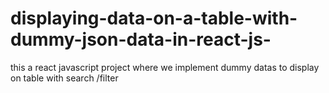 # displaying-data-on-a-table-with-dummy-json-data-in-react-js-
this a react javascript project where we implement dummy datas to display on table with search /filter 
